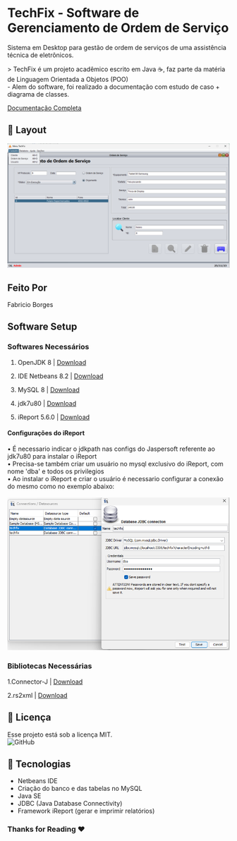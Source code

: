 # TechFix - Software de Gerenciamento de Ordem de Serviço
Sistema em Desktop para gestão de ordem de serviços de uma assistência técnica de eletrônicos.

<p>
> TechFix é um projeto acadêmico escrito em Java ☕, faz parte da matéria de Linguagem Orientada a Objetos (POO) <br>
    - Alem do software, foi realizado a documentação com estudo de caso + diagrama de classes. <br>
</p>

[Documentação Completa](https://smallpdf.com/pt/file#s=89543161-9403-4516-b545-1005e34d1ec0)

## 🔖 Layout
![telaOS](https://github.com/xjfdzn/techfix/blob/main/preview.png)


## Feito Por
Fabricio Borges


## Software Setup
### Softwares Necessários
1. OpenJDK 8 | [Download](https://adoptium.net/temurin/releases/?version=8)

2. IDE Netbeans 8.2 | [Download](https://netbeans-ide.informer.com/8.2/)

3. MySQL 8 | [Download](https://dev.mysql.com/downloads/installer/)

4. jdk7u80 | [Download](https://www.oracle.com/java/technologies/javase/javase7-archive-downloads.html)

5. iReport 5.6.0 | [Download](https://sourceforge.net/projects/ireport/)

#### Configurações do iReport
• É necessario indicar o jdkpath nas configs do Jaspersoft referente ao jdk7u80 para instalar o iReport <br>
• Precisa-se também criar um usuário no mysql exclusivo do iReport, com nome 'dba' e todos os privilegios <br>
• Ao instalar o iReport e criar o usuário é necessario configurar a conexão do mesmo como no exemplo abaixo: <br> <br>
![conexaoreport](https://github.com/xjfdzn/techfix/blob/main/ireportcnf.png)


### Bibliotecas Necessárias
1.Connector-J | [Download](https://dev.mysql.com/downloads/connector/j/)

2.rs2xml | [Download](https://sourceforge.net/projects/finalangelsanddemons/files/rs2xml.jar/download)


## :memo: Licença
Esse projeto está sob a licença MIT. <br>
![GitHub](https://img.shields.io/github/license/professorjosedeassis/infoX)

## 🚀 Tecnologias
- Netbeans IDE
- Criação do banco e das tabelas no MySQL
- Java SE
- JDBC (Java Database Connectivity)
- Framework iReport (gerar e imprimir relatórios)

### Thanks for Reading :heart:
